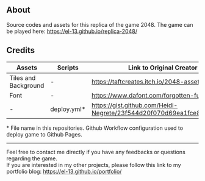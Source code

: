 ## About
Source codes and assets for this replica of the game 2048. The game can be played here: https://el-13.github.io/replica-2048/
<br>

## Credits
|Assets|Scripts|Link to Original Creator|
|------|-------|------------------------|
|Tiles and Background| - |https://taftcreates.itch.io/2048-assets|
|Font| - |https://www.dafont.com/forgotten-futurist.font|
| - |deploy.yml*|https://gist.github.com/Heidi-Negrete/23f544d20f070d69ea1fce8df91d6732|

&ast; File name in this repositories. Github Workflow configuration used to deploy game to Github Pages.
<br>

----
Feel free to contact me directly if you have any feedbacks or questions regarding the game.
<br>
If you are interested in my other projects, please follow this link to my portfolio blog: https://el-13.github.io/portfolio/
